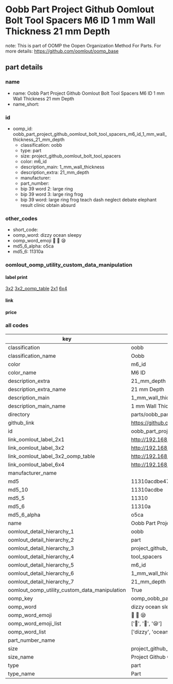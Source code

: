 # Oobb Part Project Github Oomlout Bolt Tool Spacers M6 ID 1 mm Wall Thickness 21 mm Depth  

note: This is part of OOMP the Oopen Organization Method For Parts. For more details: https://github.com/oomlout/oomp_base

##  part details
  







### name
* name: Oobb Part Project Github Oomlout Bolt Tool Spacers M6 ID 1 mm Wall Thickness 21 mm Depth
* name_short: 
### id
* oomp_id: oobb_part_project_github_oomlout_bolt_tool_spacers_m6_id_1_mm_wall_thickness_21_mm_depth
  * classification: oobb
  * type: part
  * size: project_github_oomlout_bolt_tool_spacers
  * color: m6_id
  * description_main: 1_mm_wall_thickness
  * description_extra: 21_mm_depth
  * manufacturer: 
  * part_number: 
  * bip 39 word 2: large ring
  * bip 39 word 3: large ring frog
  * bip 39 word: large ring frog teach dash neglect debate elephant result clinic obtain absurd

### other_codes
* short_code: 
* oomp_word: dizzy ocean sleepy
* oomp_word_emoji :dizzy: :ocean: :sleepy:
* md5_6_alpha: o5ca
* md5_6: 11310a






### oomlout_oomp_utility_custom_data_manipulation
#### label print
[3x2](http://192.168.1.245:1112/?label=oomp%20o5ca)
[3x2_oomp_table](http://192.168.1.108:1112/?label=oomp%20o5ca)
[2x1](http://192.168.1.242:1112/?label=oomp%20o5ca)
[6x4](http://192.168.1.55:1112/?label=oomp%20o5ca)    

#### link

                              

#### price







### all codes 
| key | value |  
| --- | --- |  
| classification | oobb |  
| classification_name | Oobb |  
| color | m6_id |  
| color_name | M6 ID |  
| description_extra | 21_mm_depth |  
| description_extra_name | 21 mm Depth |  
| description_main | 1_mm_wall_thickness |  
| description_main_name | 1 mm Wall Thickness |  
| directory | parts/oobb_part_project_github_oomlout_bolt_tool_spacers_m6_id_1_mm_wall_thickness_21_mm_depth |  
| github_link | https://github.com/oomlout/oomlout_oomp_part_src/tree/main/parts/oobb_part_project_github_oomlout_bolt_tool_spacers_m6_id_1_mm_wall_thickness_21_mm_depth |  
| id | oobb_part_project_github_oomlout_bolt_tool_spacers_m6_id_1_mm_wall_thickness_21_mm_depth |  
| link_oomlout_label_2x1 | http://192.168.1.242:1112/?label=oomp%20o5ca |  
| link_oomlout_label_3x2 | http://192.168.1.245:1112/?label=oomp%20o5ca |  
| link_oomlout_label_3x2_oomp_table | http://192.168.1.108:1112/?label=oomp%20o5ca |  
| link_oomlout_label_6x4 | http://192.168.1.55:1112/?label=oomp%20o5ca |  
| manufacturer_name |  |  
| md5 | 11310acdbe47c70a501bdde8ba6e83e9 |  
| md5_10 | 11310acdbe |  
| md5_5 | 11310 |  
| md5_6 | 11310a |  
| md5_6_alpha | o5ca |  
| name | Oobb Part Project Github Oomlout Bolt Tool Spacers M6 ID 1 mm Wall Thickness 21 mm Depth |  
| oomlout_detail_hierarchy_1 | oobb |  
| oomlout_detail_hierarchy_2 | part |  
| oomlout_detail_hierarchy_3 | project_github_bolt |  
| oomlout_detail_hierarchy_4 | tool_spacers |  
| oomlout_detail_hierarchy_5 | m6_id |  
| oomlout_detail_hierarchy_6 | 1_mm_wall_thickness |  
| oomlout_detail_hierarchy_7 | 21_mm_depth |  
| oomlout_oomp_utility_custom_data_manipulation | True |  
| oomp_key | oomp_oobb_part_project_github_oomlout_bolt_tool_spacers_m6_id_1_mm_wall_thickness_21_mm_depth |  
| oomp_word | dizzy ocean sleepy |  
| oomp_word_emoji | :dizzy: :ocean: :sleepy: |  
| oomp_word_emoji_list | [':dizzy:', ':ocean:', ':sleepy:'] |  
| oomp_word_list | ['dizzy', 'ocean', 'sleepy'] |  
| part_number_name |  |  
| size | project_github_oomlout_bolt_tool_spacers |  
| size_name | Project Github Oomlout Bolt Tool Spacers |  
| type | part |  
| type_name | Part |  
